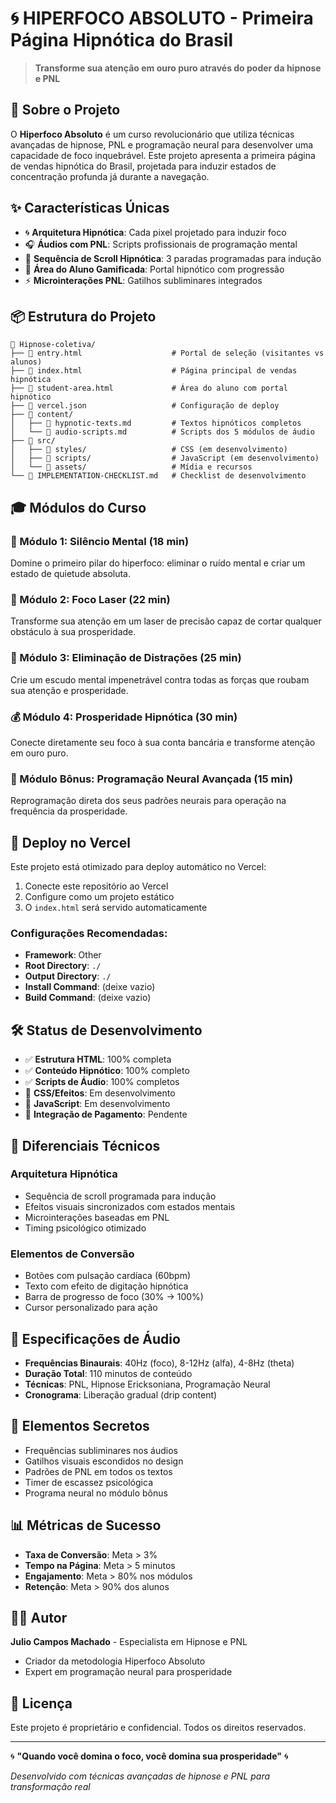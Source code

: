 # 🌀 HIPERFOCO ABSOLUTO - Primeira Página Hipnótica do Brasil

> **Transforme sua atenção em ouro puro através do poder da hipnose e PNL**

## 🎯 Sobre o Projeto

O **Hiperfoco Absoluto** é um curso revolucionário que utiliza técnicas avançadas de hipnose, PNL e programação neural para desenvolver uma capacidade de foco inquebrável. Este projeto apresenta a primeira página de vendas hipnótica do Brasil, projetada para induzir estados de concentração profunda já durante a navegação.

## ✨ Características Únicas

- 🌀 **Arquitetura Hipnótica**: Cada pixel projetado para induzir foco
- 🎧 **Áudios com PNL**: Scripts profissionais de programação mental
- 🧠 **Sequência de Scroll Hipnótica**: 3 paradas programadas para indução
- 💎 **Área do Aluno Gamificada**: Portal hipnótico com progressão
- ⚡ **Microinterações PNL**: Gatilhos subliminares integrados

## 📦 Estrutura do Projeto

```
📁 Hipnose-coletiva/
├── 📄 entry.html                    # Portal de seleção (visitantes vs alunos)
├── 📄 index.html                    # Página principal de vendas hipnótica
├── 📄 student-area.html             # Área do aluno com portal hipnótico
├── 📄 vercel.json                   # Configuração de deploy
├── 📁 content/
│   ├── 📄 hypnotic-texts.md         # Textos hipnóticos completos
│   └── 📄 audio-scripts.md          # Scripts dos 5 módulos de áudio
├── 📁 src/
│   ├── 📁 styles/                   # CSS (em desenvolvimento)
│   ├── 📁 scripts/                  # JavaScript (em desenvolvimento)
│   └── 📁 assets/                   # Mídia e recursos
└── 📄 IMPLEMENTATION-CHECKLIST.md   # Checklist de desenvolvimento
```

## 🎓 Módulos do Curso

### 🧘 Módulo 1: Silêncio Mental (18 min)
Domine o primeiro pilar do hiperfoco: eliminar o ruído mental e criar um estado de quietude absoluta.

### 🎯 Módulo 2: Foco Laser (22 min)
Transforme sua atenção em um laser de precisão capaz de cortar qualquer obstáculo à sua prosperidade.

### 🚫 Módulo 3: Eliminação de Distrações (25 min)
Crie um escudo mental impenetrável contra todas as forças que roubam sua atenção e prosperidade.

### 💰 Módulo 4: Prosperidade Hipnótica (30 min)
Conecte diretamente seu foco à sua conta bancária e transforme atenção em ouro puro.

### 🤖 Módulo Bônus: Programação Neural Avançada (15 min)
Reprogramação direta dos seus padrões neurais para operação na frequência da prosperidade.

## 🚀 Deploy no Vercel

Este projeto está otimizado para deploy automático no Vercel:

1. Conecte este repositório ao Vercel
2. Configure como um projeto estático
3. O `index.html` será servido automaticamente

### Configurações Recomendadas:
- **Framework**: Other
- **Root Directory**: `./`
- **Output Directory**: `./`
- **Install Command**: (deixe vazio)
- **Build Command**: (deixe vazio)

## 🛠️ Status de Desenvolvimento

- ✅ **Estrutura HTML**: 100% completa
- ✅ **Conteúdo Hipnótico**: 100% completo
- ✅ **Scripts de Áudio**: 100% completos
- 🔧 **CSS/Efeitos**: Em desenvolvimento
- 🔧 **JavaScript**: Em desenvolvimento
- 🔧 **Integração de Pagamento**: Pendente

## 🌟 Diferenciais Técnicos

### Arquitetura Hipnótica
- Sequência de scroll programada para indução
- Efeitos visuais sincronizados com estados mentais
- Microinterações baseadas em PNL
- Timing psicológico otimizado

### Elementos de Conversão
- Botões com pulsação cardíaca (60bpm)
- Texto com efeito de digitação hipnótica
- Barra de progresso de foco (30% → 100%)
- Cursor personalizado para ação

## 🎵 Especificações de Áudio

- **Frequências Binaurais**: 40Hz (foco), 8-12Hz (alfa), 4-8Hz (theta)
- **Duração Total**: 110 minutos de conteúdo
- **Técnicas**: PNL, Hipnose Ericksoniana, Programação Neural
- **Cronograma**: Liberação gradual (drip content)

## 🔮 Elementos Secretos

- Frequências subliminares nos áudios
- Gatilhos visuais escondidos no design
- Padrões de PNL em todos os textos
- Timer de escassez psicológica
- Programa neural no módulo bônus

## 📊 Métricas de Sucesso

- **Taxa de Conversão**: Meta > 3%
- **Tempo na Página**: Meta > 5 minutos
- **Engajamento**: Meta > 80% nos módulos
- **Retenção**: Meta > 90% dos alunos

## 👨‍💻 Autor

**Julio Campos Machado** - Especialista em Hipnose e PNL
- Criador da metodologia Hiperfoco Absoluto
- Expert em programação neural para prosperidade

## 📝 Licença

Este projeto é proprietário e confidencial. Todos os direitos reservados.

---

🌀 **"Quando você domina o foco, você domina sua prosperidade"** 🌀

*Desenvolvido com técnicas avançadas de hipnose e PNL para transformação real*

